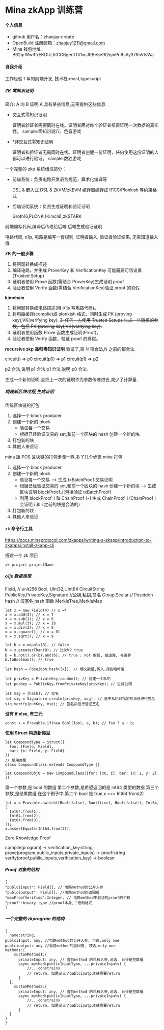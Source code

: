 # Mina zkApp 训练营

#### 个人信息

- github 用户名：zhaojay-create
- OpenBuild 注册邮箱：zhaojay1211@gmail.com
- Mina 钱包地址：B62qrWwRfrEKDUL5fCC6genTGi1xcJRBe5e9t2qmPn6sAy37RnVtsWa

#### 自我介绍

工作经验 1 年的前端开发, 技术栈:react,typescript

##### ZK 零知识证明

简介: A 向 B 证明,A 具有某些信息,无需提供这些信息.

- 交互式零知识证明

  证明者验证者需要同时在线。证明者面对每个验证者都要证明一次数据的真实性。
  sample:零知识洞穴、色盲游戏

- \*非交互式零知识证明

  证明者和验证者无需同时在线。证明者创健一份证明，任何使用这份证明的人都可以进行验证。
  sample:数独游戏

一个完整的 zkp 系统组成部分：

- 前端系统：负责电路开发语言规范，算术化编译等

  DSL & 嵌入式 DSL & ZkVM/zkEVM
  编译器编译成 R1CS/Plonkish 等约束格式

- 后端证明系统：负责生成证明和验证证明

  Groth16,PLONK,(Kimchi),zkSTARK

前端编写代码,编译后传递给后端,后端生成验证证明.

电路代码, o1js, 电路是编写一套规则, 证明者输入, 验证者验证结果, 无需知道输入值.

**ZK 的一般步骤**

1. 将问题转换成描述
2. 编译电路，并生成 ProverKey 和 VerificationKey 可能需要可信设置 (Trusted Setup)
3. 证明者使用 Prove 函数(需结合 ProverKey)生成证明 proof
4. 验证者使用 Verify 函数(需结合 VerificationKey)验证 proof 的真假

**kimchain**

1. 将问题转换成电路描述(用 o1js 写电路代码)。
2. 将电路编译(complie)成 plonkish 格式，同时生成 PK (proving key),VK(verifying key).
   ~~3. 任何一方使用 Trusted Setups 生成一些随机的参数，包括 PK (preving key),VK(veritying key).~~
3. 证明者使用函数 Prove 函数生成证明(Proof)。
4. 验证者使用 Verify 函数，验证 proof 的真假。

**recursive zkp 递归零知识证明**
验证了,第 N 项合法,N 之前的都合法.

circuit() => p0
circuit(p0) => p1
circuit(p1) => p2

p2 合法,说明 p1 合法,p1 合法,说明 p0 合法.

生成一个新的证明,会把上一次的证明作为参数传递进去,减少了计算量.

##### 构建新区块过程,生成证明

传统区块链的打包

1. 选择一个 block producer
2. 创建一个新的 block
   - 验证每一个交易
   - 根据已经验证交易的 set,和前一个区块的 hash 创建一个新的块.
3. 打包新的块
4. 其他人来验证

mina 跟 POS 区块链的打包步骤一样,多了几个步骤
mina 打包

1. 选择一个 block producer
2. 创建一个新的 block
   - 验证每一个交易 --> 生成 txBatchProof 交易证明
   - 根据已经验证交易的 set,和前一个区块的 hash 创建一个新的块 --> 生成区块证明 blockProof_i(包括验证 txBatchProof)
   - 利用 blockProof_i 和 ChainProof_i-1 生成 ChainProof_i (ChainProof_i 会证明,i 和 i 之前的块是合法的)
3. 打包新的块
4. 其他人来验证

#### zk 命令行工具

https://docs.minaprotocol.com/zkapps/writing-a-zkapp/introduction-to-zkapps/install-zkapp-cli

搭建一个 zk 项目

```
zk project projectName
```

##### o1js 数据类型

Field, // unit256
Bool,
UInt32,Ulnt64
CircuitString
PublicKey,PrivateKey,Signature //公钥,私钥,签名
Group,Scalar //
Poseidon hash // 波塞冬,hash 函数
MerkleTree,MerkleMap

```
let x = new Field(4) // x =4
x = x.add(3); // x = 7
x = x.sub(1); // x = 6
x = x.mul(3); // x = 18
x = x.div(2); // x = 9
x = x.square(); // x = 81
x = x.sqrt(); // x = 9

let b = x.equals(8); // false
b = x.greaterThan(8); // 比8大? true
b = b.not().or(b).and(b); // true ; not 取反, 或运算, 与运算
b.toBoolean(); // true

let hash = Poseidon.hash([x]); // 明文数组,传入,得到哈希值

let privKey = PrivateKey.random(); // 创建一个私钥
let pubKey = PublicKey.fromPrivateKey(privKey); // 生成公钥

let msg = [hash]; // 签名
let sig = Signature.create(privKey, msg); // 基于私钥对指定的消息进行签名
sig.verify(pubKey, msg); // 签名后进行验证签名
```

**没有 if else, 有三元**

```
const x = Provable.if(new Bool(foo), a, b); // foo ? a : b;
```

**使用 Struct 构造新类型**

```
let CompoundType = Struct({
  foo: [Field, Field],
  bar: {x: Field, y: Field}
})
// 使用类型
class CompoundClass extends CompoundType {}

let CompoundObj0 = new CompoundClass({for: [x0, z], bar: {x: 1, y: 2} })
```

第一个参数,是 bool 的数组
第二个参数,是希望返回的是 Int64 类型的数据
第三个参数,是结果数组
在这个例子中,第二个 bool 是 true,x === Int64.from(2)

```
let x = Provable.switch([Bool(false), Bool(true), Bool(false)], Int64, [
  Int64.from(1),
  Int64.from(2),
  Int64.from(3),
]);
x.assertEquals(Int64.from(2));
```

Zero Knowledge Proof

compile(program) -> verification_key:string
prove(program,public_inputs,private_inputs) -> proof:string
verify(proof,public_inputs,verification_key) -> boolean

##### Proof 对象的结构

```
{
"publciInput": Field[], // 电路method的公开入参
"publcioutput": Field[], //电路method的返回值
"maxProofVerified":Integer, // 电路method中验证的proof的个数
"proof":binary type //proof本身,二进制格式
}
```

##### 一个完整的 zkprogram 的结构

```
{
  name:string,
publciInput: any, //电路method的公开入参, 可选,only one
publcioutput: any //电路method的返回值, 可选,only one
methods:{
    customMethod1:{
      privateInput: any, // 当前method 的私有入参,必选, 允许是空数组
      async method(publicInputType, ...privateInputs) {
          //...constrains
          // return, 如果定义了publcioutput就需要return
      }
  },
    customMethod2:{
      privateInput: any, // 当前method 的私有入参,必选, 允许是空数组
      async method(publicInputType, ...privateInputs) {
          //...constrains
          // return, 如果定义了publcioutput就需要return
      }
  }
}
}
```
